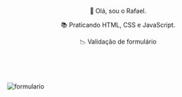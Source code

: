 <p align="center">👋 Olá, sou o Rafael.</p>  
<p align="center">📚 Praticando HTML, CSS e JavaScript.</p>  
<p align="center">📉 Validação de formulário</p>  

 <br>
 <br> 
 <br>

![formulario](https://user-images.githubusercontent.com/101975205/189508035-e9cecbf4-c030-4ed5-9575-b09cf52650fa.jpg)
